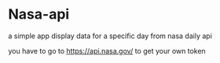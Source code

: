 # Nasa-api
a simple app display data for a specific day from nasa daily api

you have to go to https://api.nasa.gov/ to get your own token
